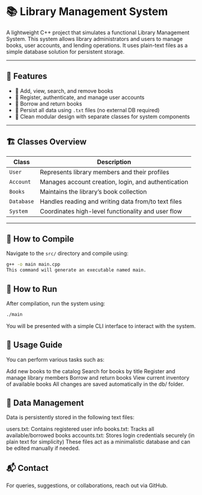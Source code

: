 # 📚 Library Management System

A lightweight C++ project that simulates a functional Library Management System. This system allows library administrators and users to manage books, user accounts, and lending operations. It uses plain-text files as a simple database solution for persistent storage.

---

## 🧩 Features

- 📖 Add, view, search, and remove books
- 👤 Register, authenticate, and manage user accounts
- 📕 Borrow and return books
- 💾 Persist all data using `.txt` files (no external DB required)
- 🧹 Clean modular design with separate classes for system components

---


## 🏗️ Classes Overview

| Class     | Description |
|-----------|-------------|
| `User`    | Represents library members and their profiles |
| `Account` | Manages account creation, login, and authentication |
| `Books`   | Maintains the library’s book collection |
| `Database`| Handles reading and writing data from/to text files |
| `System`  | Coordinates high-level functionality and user flow |

---

## 🧪 How to Compile

Navigate to the `src/` directory and compile using:

```bash
g++ -o main main.cpp
This command will generate an executable named main.
```
## 🚀 How to Run

After compilation, run the system using:

```bash
./main
```
You will be presented with a simple CLI interface to interact with the system.

## 🧭 Usage Guide

You can perform various tasks such as:

Add new books to the catalog
Search for books by title
Register and manage library members
Borrow and return books
View current inventory of available books
All changes are saved automatically in the db/ folder.

## 💾 Data Management

Data is persistently stored in the following text files:

users.txt: Contains registered user info
books.txt: Tracks all available/borrowed books
accounts.txt: Stores login credentials securely (in plain text for simplicity)
These files act as a minimalistic database and can be edited manually if needed.


## 📬 Contact
For queries, suggestions, or collaborations, reach out via GitHub.
